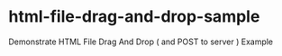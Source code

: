html-file-drag-and-drop-sample
==============================

Demonstrate HTML File Drag And Drop ( and POST to server ) Example

